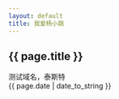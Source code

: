 ```yaml
---
layout: default
title: 我爱杨小跳
---
```

## {{ page.title }}
测试域名，泰斯特  
{{ page.date | date_to_string }}